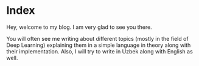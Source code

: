 # Index

Hey, welcome to  my blog. I am very glad to see you there.

You will often see me writing about different topics (mostly in the field of Deep Learning) explaining them in a simple language in theory along with their implementation. Also, I will try to write in Uzbek along with English as well.
